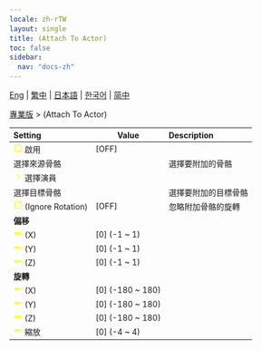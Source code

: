 ```yaml
---
locale: zh-rTW
layout: single
title: (Attach To Actor)
toc: false
sidebar:
  nav: "docs-zh"
---
```

[Eng](/dancexr/menu/2025.4/actor/attach_to_actor) | [繁中](/tw/dancexr/menu/2025.4/actor/attach_to_actor) | [日本語](/jp/dancexr/menu/2025.4/actor/attach_to_actor) | [한국어](/kr/dancexr/menu/2025.4/actor/attach_to_actor) | [简中](/zh/dancexr/menu/2025.4/actor/attach_to_actor)

[專業版](../menu#專業版) > (Attach To Actor)



| Setting | Value | Description |
| :--- | --- | :--- |
|<nobr>![check_off icon](/images/icon/ic_check_off.png) 啟用</nobr>| [OFF] | 
|<nobr> 選擇來源骨骼</nobr>|| 選擇要附加的骨骼
|<nobr>![chevron icon](/images/icon/ic_chevron.png) 選擇演員</nobr>|  |  |
|<nobr> 選擇目標骨骼</nobr>|| 選擇要附加的目標骨骼
|<nobr>![check_off icon](/images/icon/ic_check_off.png) (Ignore Rotation)</nobr>| [OFF] | 忽略附加骨骼的旋轉
|<nobr> <b>偏移</b></nobr>|| 
|<nobr>![slider icon](/images/icon/ic_slider.png) (X)</nobr>| [0] (-1 ~ 1) | 
|<nobr>![slider icon](/images/icon/ic_slider.png) (Y)</nobr>| [0] (-1 ~ 1) | 
|<nobr>![slider icon](/images/icon/ic_slider.png) (Z)</nobr>| [0] (-1 ~ 1) | 
|<nobr> <b>旋轉</b></nobr>|| 
|<nobr>![slider icon](/images/icon/ic_slider.png) (X)</nobr>| [0] (-180 ~ 180) | 
|<nobr>![slider icon](/images/icon/ic_slider.png) (Y)</nobr>| [0] (-180 ~ 180) | 
|<nobr>![slider icon](/images/icon/ic_slider.png) (Z)</nobr>| [0] (-180 ~ 180) | 
|<nobr>![slider icon](/images/icon/ic_slider.png) 縮放</nobr>| [0] (-4 ~ 4) | 
